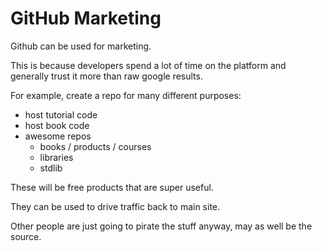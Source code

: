 # GitHub Marketing

Github can be used for marketing.

This is because developers spend a lot of time on the platform and generally trust it more than raw google results.

For example, create a repo for many different purposes:

* host tutorial code
* host book code
* awesome repos
	* books / products / courses
	* libraries
	* stdlib

These will be free products that are super useful.

They can be used to drive traffic back to main site.

Other people are just going to pirate the stuff anyway, may as well be the source.

